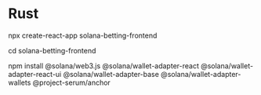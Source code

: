 # Rust

npx create-react-app solana-betting-frontend

cd solana-betting-frontend

npm install @solana/web3.js @solana/wallet-adapter-react @solana/wallet-adapter-react-ui @solana/wallet-adapter-base @solana/wallet-adapter-wallets @project-serum/anchor
